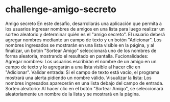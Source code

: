# challenge-amigo-secreto
 Amigo secreto En este desafío, desarrollarás una aplicación que permita a los usuarios ingresar nombres de amigos en una lista para luego realizar un sorteo aleatorio y determinar quién es el "amigo secreto".  El usuario deberá agregar nombres mediante un campo de texto y un botón "Adicionar". Los nombres ingresados se mostrarán en una lista visible en la página, y al finalizar, un botón "Sortear Amigo" seleccionará uno de los nombres de forma aleatoria, mostrando el resultado en pantalla.  Fucionalidades: Agregar nombres: Los usuarios escribirán el nombre de un amigo en un campo de texto y lo agregarán a una lista visible al hacer clic en "Adicionar".  Validar entrada: Si el campo de texto está vacío, el programa mostrará una alerta pidiendo un nombre válido.  Visualizar la lista: Los nombres ingresados aparecerán en una lista debajo del campo de entrada.  Sorteo aleatorio: Al hacer clic en el botón "Sortear Amigo", se seleccionará aleatoriamente un nombre de la lista y se mostrará en la página. 
